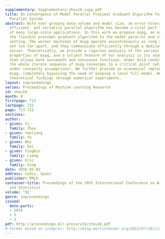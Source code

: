 ```yaml
---
supplementary: Supplementary:zhou16-supp.pdf
title: On Convergence of Model Parallel Proximal Gradient Algorithm for Stale Synchronous
  Parallel System
abstract: With ever growing data volume and model size, an error-tolerant, communication
  efficient, yet versatile parallel algorithm has become a vital part for the success
  of many large-scale applications. In this work we propose mspg, an extension of
  the flexible proximal gradient algorithm to the model parallel and stale synchronous
  setting. The worker machines of mspg operate asynchronously as long as they are
  not too far apart, and they communicate efficiently through a dedicated parameter
  server. Theoretically, we provide a rigorous analysis of the various convergence
  properties of mspg, and a salient feature of our analysis is its seamless generality
  that allows both nonsmooth and nonconvex functions. Under mild conditions, we prove
  the whole iterate sequence of mspg converges to a critical point (which is optimal
  under convexity assumptions). We further provide an economical implementation of
  mspg, completely bypassing the need of keeping a local full model. We confirm our
  theoretical findings through numerical experiments.
layout: inproceedings
series: Proceedings of Machine Learning Research
id: zhou16
month: 0
firstpage: 713
lastpage: 722
page: 713-722
sections: 
author:
- given: Yi
  family: Zhou
- given: Yaoliang
  family: Yu
- given: Wei
  family: Dai
- given: Yingbin
  family: Liang
- given: Eric
  family: Xing
date: 2016-05-02
address: Cadiz, Spain
publisher: PMLR
container-title: Proceedings of the 19th International Conference on Artificial Intelligence
  and Statistics
volume: '51'
genre: inproceedings
issued:
  date-parts:
  - 2016
  - 5
  - 2
pdf: http://proceedings.mlr.press/v51/zhou16.pdf
# Format based on citeproc: http://blog.martinfenner.org/2013/07/30/citeproc-yaml-for-bibliographies/
---
```


